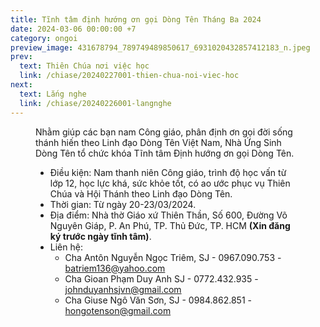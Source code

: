```yaml
---
title: Tĩnh tâm định hướng ơn gọi Dòng Tên Tháng Ba 2024
date: 2024-03-06 00:00:00 +7
category: ongoi
preview_image: 431678794_789749489850617_6931020432857412183_n.jpeg
prev:
  text: Thiên Chúa nơi việc học
  link: /chiase/20240227001-thien-chua-noi-viec-hoc
next:
  text: Lắng nghe
  link: /chiase/20240226001-langnghe
---
```


<script setup>
import tinhtam from "/images/chiase/431678794_789749489850617_6931020432857412183_n.jpeg?w=900";
</script>

<Figure 
    :src=tinhtam
    caption="Tĩnh tâm định hướng ơn gọi Dòng Tên Tháng Ba 2024."
/>

Nhằm giúp các bạn nam Công giáo, phân định ơn gọi đời sống thánh hiến theo Linh đạo Dòng Tên Việt Nam, Nhà Ứng Sinh Dòng Tên tổ chức khóa Tĩnh tâm Định hướng ơn gọi Dòng Tên.

* Điều kiện: Nam thanh niên Công giáo, trình độ học vấn từ lớp 12, học lực khá, sức khỏe tốt, có ao ước phục vụ Thiên Chúa và Hội Thánh theo Linh đạo Dòng Tên.
* Thời gian: Từ ngày 20-23/03/2024.
* Địa điểm: Nhà thờ Giáo xứ Thiên Thần, Số 600, Đường Võ Nguyên Giáp, P. An Phú, TP. Thủ Đức, TP. HCM **(Xin đăng ký trước ngày tĩnh tâm)**.
* Liên hệ:
  * Cha Antôn Nguyễn Ngọc Triêm, SJ - 0967.090.753 - batriem136@yahoo.com
  * Cha Gioan Phạm Duy Anh SJ - 0772.432.935 - johnduyanhsjvn@gmail.com
  * Cha Giuse Ngô Văn Sơn, SJ - 0984.862.851 - hongotenson@gmail.com